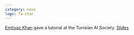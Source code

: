 ```yaml
---
category: news
logo: fa-star
---
```


[Emtiyaz Khan](https://emtiyaz.github.io/) gave a tutorial at the Tunisian AI Society. [Slides](https://emtiyaz.github.io/papers/May17_2024_TunisiaAI.pdf)
  
